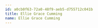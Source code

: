 ```yaml
---
id: a0cb0f63-72a0-48f9-aeb5-d755712c041b
title: Ellie Grace Cumming
name: Ellie Grace Cumming
---
```

